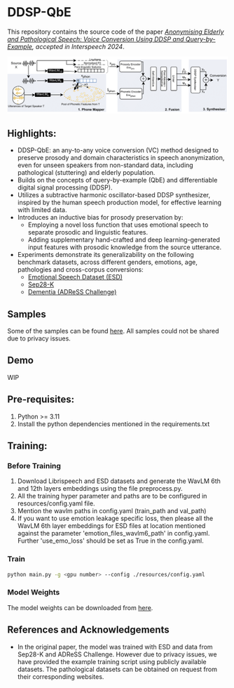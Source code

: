 # DDSP-QbE

This repository contains the source code of the paper *[Anonymising Elderly and Pathological Speech: Voice Conversion Using DDSP and Query-by-Example](https://www.researchgate.net/publication/381469769_Anonymising_Elderly_and_Pathological_Speech_Voice_Conversion_Using_DDSP_and_Query-by-Example), accepted in Interspeech 2024*.


![Concept of our method. For details we refer to our paper at .....](ddsp-qbe.png)

## Highlights:
- DDSP-QbE: an any-to-any voice conversion (VC) method designed to preserve prosody and domain characteristics in speech anonymization, even for unseen speakers from non-standard data, including pathological (stuttering) and elderly population.
- Builds on the concepts of query-by-example (QbE) and differentiable digital signal processing (DDSP).
- Utilizes a subtractive harmonic oscillator-based DDSP synthesizer, inspired by the human speech production model, for effective learning with limited data.
- Introduces an inductive bias for prosody preservation by:
  - Employing a novel loss function that uses emotional speech to separate prosodic and linguistic features.
  - Adding supplementary hand-crafted and deep learning-generated input features with prosodic knowledge from the source utterance.
- Experiments demonstrate its generalizability on the following benchmark datasets, across different genders, emotions, age, pathologies and cross-corpus conversions:
  - [Emotional Speech Dataset (ESD)](https://hltsingapore.github.io/ESD/)
  - [Sep28-K](https://machinelearning.apple.com/research/stuttering-event-detection)
  - [Dementia (ADReSS Challenge)](https://luzs.gitlab.io/adress/)

## Samples
Some of the samples can be found [here](https://github.com/suhitaghosh10/ddsp-qbe/tree/main/Samples). All samples could not be shared due to privacy issues.

## Demo
WIP

## Pre-requisites:
1. Python >= 3.11
2. Install the python dependencies mentioned in the requirements.txt

## Training:

### Before Training
1. Download Librispeech and ESD datasets and generate the WavLM 6th and 12th layers embeddings using the file preprocess.py.
2. All the training hyper parameter and paths are to be configured in resources/config.yaml file.
3. Mention the wavlm paths in config.yaml (train_path and val_path)
4. If you want to use emotion leakage specific loss, then please all the WavLM 6th layer embeddings for ESD files at location mentioned against the parameter 'emotion_files_wavlm6_path' in config.yaml. Further 'use_emo_loss' should be set as True in the config.yaml.

### Train
```bash
python main.py -g <gpu number> --config ./resources/config.yaml
```

### Model Weights
The model weights can be downloaded from [here](). 


## References and Acknowledgements

  
* In the original paper, the model was trained with ESD and data from Sep28-K and ADReSS Challenge. However due to privacy issues, we have provided the example training script using publicly available datasets. The pathological datasets can be obtained on request from their corresponding websites.
